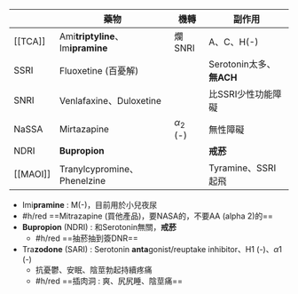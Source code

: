 |       | 藥物                        | 機轉   | 副作用             |
|-------|-----------------------------|--------|--------------------|
| [[TCA]]   | Ami**triptyline**、Im**ipramine**   | 爛SNRI | A、C、H(-)         |
| SSRI  | Fluoxetine (百憂解)         |        | Serotonin太多、**無ACH**      |
| SNRI  | Venlafaxine、Duloxetine     |        | 比SSRI少性功能障礙 |
| NaSSA | Mirtazapine                 | $\alpha_2$ (-) | 無性障礙           |
| NDRI  | **Bupropion**                   |        | **戒菸**               |
| [[MAOI]]  | Tranylcypromine、Phenelzine |        | Tyramine、SSRI起飛 |
- Imi**pramine** : M(-)，目前用於小兒夜尿
- #h/red ==Mitrazapine (買他產品)，要NASA的，不要AA (alpha 2)的==
- **Bupropion** (NDRI) : 和Serotonin無關，**戒菸**
	- #h/red ==抽菸抽到簽DNR==
- Tra**zodone** (SARI) : Serotonin **anta**gonist/reuptake inhibitor、H1 (-)、$\alpha1$ (-)
	- 抗憂鬱、安眠、陰莖勃起持續疼痛
	- #h/red  ==插肉洞 : 爽、尻尻睡、陰莖痛==